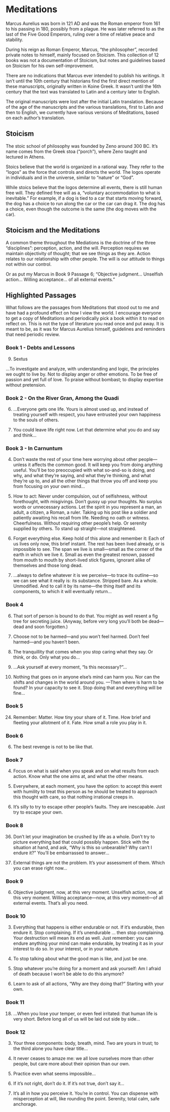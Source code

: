 # Meditations

Marcus Aurelius was born in 121 AD and was the Roman emperor from 161 to
his passing in 180, possibly from a plague. He was later referred to as
the last of the Five Good Emperors, ruling over a time of relative peace
and stability.

During his reign as Roman Emperor, Marcus, “the philosopher”, recorded
private notes to himself, mainly focused on Stoicism. This collection of
12 books was not a documentation of Stoicism, but notes and guidelines
based on Stoicism for his own self-improvement.

There are no indications that Marcus ever intended to publish his
writings. It isn’t until the 10th century that historians find the first
direct mention of these manuscripts, originally written in Koine Greek.
It wasn’t until the 16th century that the text was translated to Latin
and a century later to English.

The original manuscripts were lost after the initial Latin translation.
Because of the age of the manuscripts and the various translations,
first to Latin and then to English, we currently have various versions
of Meditations, based on each author’s translation.

## Stoicism

The stoic school of philosophy was founded by Zeno around 300 BC. It’s
name comes from the Greek stoa (“porch”), where Zeno taught and lectured
in Athens.

Stoics believe that the world is organized in a rational way. They refer
to the “logos” as the force that controls and directs the world. The
logos operate in individuals and in the universe, similar to “nature” or
“God”.

While stoics believe that the logos determine all events, there is still
human free will. They defined free will as a, “voluntary accommodation
to what is inevitable.” For example, if a dog is tied to a car that
starts moving forward, the dog has a choice to run along the car or the
car can drag it. The dog has a choice, even though the outcome is the
same (the dog moves with the car).

## Stoicism and the Meditations

A common theme throughout the Mediations is the doctrine of the three
“disciplines”: perception, action, and the will. Perception requires we
maintain objectivity of thought; that we see things as they are. Action
relates to our relationship with other people. The will is our attitude
to things not within our control.

Or as put my Marcus in Book 9 Passage 6; “Objective judgment… Unselfish
action… Willing acceptance… of all external events.”

## Highlighted Passages

What follows are the passages from Meditations that stood out to me and
have had a profound effect on how I view the world. I encourage everyone
to get a copy of Meditations and periodically pick a book within it to
read on reflect on. This is not the type of literature you read once and
put away. It is meant to be, as it was for Marcus Aurelius himself,
guidelines and reminders that need periodic review.

### Book 1 - Debts and Lessons

9. Sextus

...To investigate and analyze, with understanding and logic, the
principles we ought to live by. Not to display anger or other emotions.
To be free of passion and yet full of love. To praise without bombast;
to display expertise without pretension.

### Book 2 - On the River Gran, Among the Quadi

6. ...Everyone gets one life. Yours is almost used up, and instead of
   treating yourself with respect, you have entrusted your own happiness
   to the souls of others.

11. You could leave life right now. Let that determine what you do and
    say and think...

### Book 3 - In Carnuntum

4. Don’t waste the rest of your time here worrying about other
   people—unless it affects the common good. It will keep you from doing
   anything useful. You’ll be too preoccupied with what so-and-so is
   doing, and why, and what they’re saying, and what they’re thinking,
   and what they’re up to, and all the other things that throw you off
   and keep you from focusing on your own mind...

5. How to act: Never under compulsion, out of selfishness, without
   forethought, with misgivings. Don’t gussy up your thoughts. No
   surplus words or unnecessary actions. Let the spirit in you represent
   a man, an adult, a citizen, a Roman, a ruler. Taking up his post like
   a soldier and patiently awaiting his recall from life. Needing no
   oath or witness. Cheerfulness. Without requiring other people’s help.
   Or serenity supplied by others. To stand up straight—not
   straightened.

10. Forget everything else. Keep hold of this alone and remember it:
    Each of us lives only now, this brief instant. The rest has been
    lived already, or is impossible to see. The span we live is
    small—small as the corner of the earth in which we live it. Small as
    even the greatest renown, passed from mouth to mouth by short-lived
    stick figures, ignorant alike of themselves and those long dead.

11. ...always to define whatever it is we perceive—to trace its
    outline—so we can see what it really is: its substance. Stripped
    bare. As a whole. Unmodified. And to call it by its name—the thing
    itself and its components, to which it will eventually return...

### Book 4

6. That sort of person is bound to do that. You might as well resent a
   fig tree for secreting juice. (Anyway, before very long you’ll both
   be dead—dead and soon forgotten.) 

7. Choose not to be harmed—and you won’t feel harmed. Don’t feel
   harmed—and you haven’t been.

18. The tranquillity that comes when you stop caring what they say. Or
    think, or do. Only what you do...

24. ...Ask yourself at every moment, “Is this necessary?”...

39. Nothing that goes on in anyone else’s mind can harm you. Nor can the
    shifts and changes in the world around you. —Then where is harm to
    be found? In your capacity to see it. Stop doing that and everything
    will be fine...

### Book 5

24. Remember: Matter. How tiny your share of it. Time. How brief and
    fleeting your allotment of it. Fate. How small a role you play in
    it.

### Book 6

6. The best revenge is not to be like that.

### Book 7

4. Focus on what is said when you speak and on what results from each
   action. Know what the one aims at, and what the other means.

54. Everywhere, at each moment, you have the option: to accept this
    event with humility to treat this person as he should be treated to
    approach this thought with care, so that nothing irrational creeps
    in.

71. It’s silly to try to escape other people’s faults. They are
    inescapable. Just try to escape your own.

### Book 8

36. Don’t let your imagination be crushed by life as a whole. Don’t try
    to picture everything bad that could possibly happen. Stick with the
    situation at hand, and ask, “Why is this so unbearable? Why can’t I
    endure it?” You’ll be embarrassed to answer...

47. External things are not the problem. It’s your assessment of them.
    Which you can erase right now...

### Book 9

6. Objective judgment, now, at this very moment. Unselfish action, now,
   at this very moment. Willing acceptance—now, at this very moment—of
   all external events. That’s all you need.

### Book 10

3. Everything that happens is either endurable or not. If it’s
   endurable, then endure it. Stop complaining. If it’s
   unendurable … then stop complaining. Your destruction will mean its
   end as well. Just remember: you can endure anything your mind can
   make endurable, by treating it as in your interest to do so. In your
   interest, or in your nature.

16. To stop talking about what the good man is like, and just be one.

29. Stop whatever you’re doing for a moment and ask yourself: Am I
    afraid of death because I won’t be able to do this anymore?

37. Learn to ask of all actions, “Why are they doing that?” Starting
    with your own.

### Book 11

18. ...When you lose your temper, or even feel irritated: that human
    life is very short. Before long all of us will be laid out side by
    side...

### Book 12

3. Your three components: body, breath, mind. Two are yours in trust; to
   the third alone you have clear title...

4. It never ceases to amaze me: we all love ourselves more than other
   people, but care more about their opinion than our own.

6. Practice even what seems impossible...

17. If it’s not right, don’t do it. If it’s not true, don’t say it...

22. It’s all in how you perceive it. You’re in control. You can dispense
    with misperception at will, like rounding the point. Serenity, total
    calm, safe anchorage.
